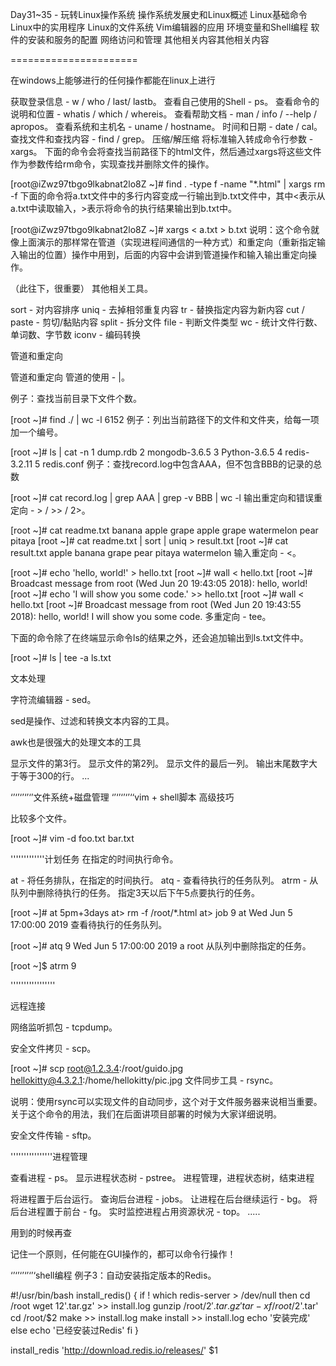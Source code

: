 Day31~35 - 玩转Linux操作系统
操作系统发展史和Linux概述
Linux基础命令
Linux中的实用程序
Linux的文件系统
Vim编辑器的应用
环境变量和Shell编程
软件的安装和服务的配置
网络访问和管理
其他相关内容其他相关内容

======================

在windows上能够进行的任何操作都能在linux上进行

获取登录信息 - w / who / last/ lastb。
查看自己使用的Shell - ps。
查看命令的说明和位置 - whatis / which / whereis。
查看帮助文档 - man / info / --help / apropos。
查看系统和主机名 - uname / hostname。
时间和日期 - date / cal。
查找文件和查找内容 - find / grep。
压缩/解压缩
将标准输入转成命令行参数 - xargs。
下面的命令会将查找当前路径下的html文件，然后通过xargs将这些文件作为参数传给rm命令，实现查找并删除文件的操作。

[root@iZwz97tbgo9lkabnat2lo8Z ~]# find . -type f -name "*.html" | xargs rm -f
下面的命令将a.txt文件中的多行内容变成一行输出到b.txt文件中，其中<表示从a.txt中读取输入，>表示将命令的执行结果输出到b.txt中。

[root@iZwz97tbgo9lkabnat2lo8Z ~]# xargs < a.txt > b.txt
说明：这个命令就像上面演示的那样常在管道（实现进程间通信的一种方式）和重定向（重新指定输入输出的位置）操作中用到，后面的内容中会讲到管道操作和输入输出重定向操作。

（此往下，很重要）
其他相关工具。

sort - 对内容排序
uniq - 去掉相邻重复内容
tr - 替换指定内容为新内容
cut / paste - 剪切/黏贴内容
split - 拆分文件
file - 判断文件类型
wc - 统计文件行数、单词数、字节数
iconv - 编码转换

管道和重定向

管道和重定向
管道的使用 - |。

例子：查找当前目录下文件个数。

[root ~]# find ./ | wc -l
6152
例子：列出当前路径下的文件和文件夹，给每一项加一个编号。

[root ~]# ls | cat -n
     1  dump.rdb
     2  mongodb-3.6.5
     3  Python-3.6.5
     4  redis-3.2.11
     5  redis.conf
例子：查找record.log中包含AAA，但不包含BBB的记录的总数

[root ~]# cat record.log | grep AAA | grep -v BBB | wc -l
输出重定向和错误重定向 - > / >> / 2>。

[root ~]# cat readme.txt
banana
apple
grape
apple
grape
watermelon
pear
pitaya
[root ~]# cat readme.txt | sort | uniq > result.txt
[root ~]# cat result.txt
apple
banana
grape
pear
pitaya
watermelon
输入重定向 - <。

[root ~]# echo 'hello, world!' > hello.txt
[root ~]# wall < hello.txt
[root ~]#
Broadcast message from root (Wed Jun 20 19:43:05 2018):
hello, world!
[root ~]# echo 'I will show you some code.' >> hello.txt
[root ~]# wall < hello.txt
[root ~]#
Broadcast message from root (Wed Jun 20 19:43:55 2018):
hello, world!
I will show you some code.
多重定向 - tee。

下面的命令除了在终端显示命令ls的结果之外，还会追加输出到ls.txt文件中。

[root ~]# ls | tee -a ls.txt

文本处理

字符流编辑器 - sed。

sed是操作、过滤和转换文本内容的工具。

awk也是很强大的处理文本的工具

显示文件的第3行。
显示文件的第2列。
显示文件的最后一列。
输出末尾数字大于等于300的行。
...

‘’‘’‘’‘’‘’文件系统+磁盘管理
‘’‘’‘’‘’‘‘vim + shell脚本
高级技巧

比较多个文件。

[root ~]# vim -d foo.txt bar.txt

'''''''''''''计划任务
在指定的时间执行命令。

at - 将任务排队，在指定的时间执行。
atq - 查看待执行的任务队列。
atrm - 从队列中删除待执行的任务。
指定3天以后下午5点要执行的任务。

[root ~]# at 5pm+3days
at> rm -f /root/*.html
at> <EOT>
job 9 at Wed Jun  5 17:00:00 2019
查看待执行的任务队列。

[root ~]# atq
9       Wed Jun  5 17:00:00 2019 a root
从队列中删除指定的任务。

[root ~]$ atrm 9

'''''''''''''''''

远程连接

网络监听抓包 - tcpdump。

安全文件拷贝 - scp。

[root ~]# scp root@1.2.3.4:/root/guido.jpg hellokitty@4.3.2.1:/home/hellokitty/pic.jpg
文件同步工具 - rsync。

说明：使用rsync可以实现文件的自动同步，这个对于文件服务器来说相当重要。关于这个命令的用法，我们在后面讲项目部署的时候为大家详细说明。

安全文件传输 - sftp。

''''''''''''''''进程管理

查看进程 - ps。
显示进程状态树 - pstree。
进程管理，进程状态树，结束进程

将进程置于后台运行。
查询后台进程 - jobs。
让进程在后台继续运行 - bg。
将后台进程置于前台 - fg。
实时监控进程占用资源状况 - top。
.....

用到的时候再查


记住一个原则，任何能在GUI操作的，都可以命令行操作！

‘’‘’‘’‘’‘’‘shell编程
例子3：自动安装指定版本的Redis。

#!/usr/bin/bash
install_redis() {
    if ! which redis-server > /dev/null
    then
        cd /root
        wget $1$2'.tar.gz' >> install.log
        gunzip /root/$2'.tar.gz'
        tar -xf /root/$2'.tar'
        cd /root/$2
        make >> install.log
        make install >> install.log
        echo '安装完成'
    else
        echo '已经安装过Redis'
    fi
}

install_redis 'http://download.redis.io/releases/' $1













